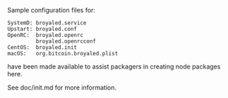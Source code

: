 Sample configuration files for:
```
SystemD: broyaled.service
Upstart: broyaled.conf
OpenRC:  broyaled.openrc
         broyaled.openrcconf
CentOS:  broyaled.init
macOS:   org.bitcoin.broyaled.plist
```
have been made available to assist packagers in creating node packages here.

See doc/init.md for more information.
